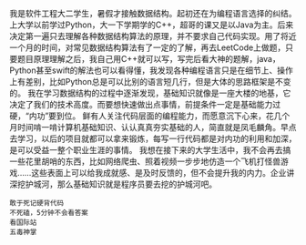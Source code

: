我是软件工程大二学生，暑假才接触数据结构。起初还在为编程语言选择的纠结。上大学以前学过Python，大一下学期学的C++，超哥的课又是以Java为主。后来决定第一遍只去理解各种数据结构算法的原理，并不要求自己代码实现。用了将近一个月的时间，对常见数据结构算法有了一定的了解，再去LeetCode上做题，只要题目原理理解之后，我自己用C++就可以写，写完后看大神的题解，java，Python甚至swift的解法也可以看得懂，我发现各种编程语言只是在细节上、操作上有差别，比如Python总是可以比别的语言短几行，但是大体的思路框架是不变的。
我在学习数据结构的过程中逐渐发现，基础知识就像是一座大楼的地基，它决定了我们的技术高度。而要想快速做出点事情，前提条件一定是基础能力过硬，“内功”要到位。
鲜有人关注代码层面的编程能力，而愿意沉下心来，花几个月时间啃一啃计算机基础知识、认认真真夯实基础的人，简直就是凤毛麟角。早点去学习，以后的项目就都可以拿来锻炼，每写一行代码都是对内功的利用和加深，是可以受益一整个职业生涯的事情。
我想在接下来的大学生活中，我不会再去搞一些花里胡哨的东西，比如网络爬虫、照着视频一步步地仿造一个飞机打怪兽游戏……这些表面上可以给我成就感、是及时反馈的，但不会提升我的内力。企业讲深挖护城河，那么基础知识就是程序员要去挖的护城河吧。

	敢于死记硬背代码
	不死磕，5分钟不会看答案
	看国际站
	五毒神掌
